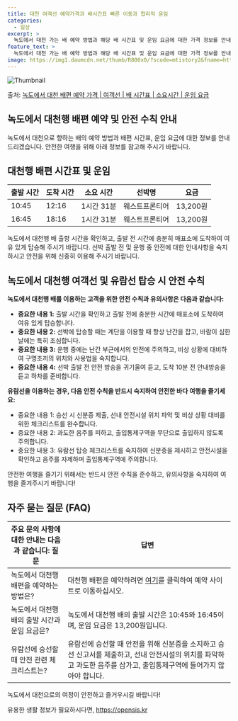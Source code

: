 ```yaml
---
title: 대천 여객선 예약가격과 배시간표 빠른 이동과 합리적 운임
categories:
  - 일상
excerpt: >
  녹도에서 대천 가는 배 예약 방법과 해당 배 시간표 및 운임 요금에 대한 가격 정보를 안내 드리겠습니다. 안전하고 재밋는 대천행 여행을 위해 아래 정보 참고하시기 바랍니다. 대천행 배편 예약하기 👈 클릭녹도에서 대천행 배 시간표출발 시간도착 시간소요 시간선박명요금10:4512:161시간 31분웨스트프론티어13,200원16:4518:161시간 31분웨스트프론티어13,200원대천행 배편 예약하기 👈 클릭녹도에서 대천행 여객선 탑승 시 이용수칙녹도에서 대천행 배를 이용하는 고객을 위한 안전 수칙과 유의사항을 소개합니다. 여객선을 안전하게 이용하기 위해 꼭 숙지해주세요. 중요한 내용 1) 녹도에서 대천행 배 출항 시간을 확인하고, 출발 전 시간에 충분히 매표소에 도착하여 여유 있게 탑승합니다. 중요한 내용 2)..
feature_text: >
  녹도에서 대천 가는 배 예약 방법과 해당 배 시간표 및 운임 요금에 대한 가격 정보를 안내 드리겠습니다. 안전하고 재밋는 대천행 여행을 위해 아래 정보 참고하시기 바랍니다. 대천행 배편 예약하기 👈 클릭녹도에서 대천행 배 시간표출발 시간도착 시간소요 시간선박명요금10:4512:161시간 31분웨스트프론티어13,200원16:4518:161시간 31분웨스트프론티어13,200원대천행 배편 예약하기 👈 클릭녹도에서 대천행 여객선 탑승 시 이용수칙녹도에서 대천행 배를 이용하는 고객을 위한 안전 수칙과 유의사항을 소개합니다. 여객선을 안전하게 이용하기 위해 꼭 숙지해주세요. 중요한 내용 1) 녹도에서 대천행 배 출항 시간을 확인하고, 출발 전 시간에 충분히 매표소에 도착하여 여유 있게 탑승합니다. 중요한 내용 2)..
image: https://img1.daumcdn.net/thumb/R800x0/?scode=mtistory2&fname=https%3A%2F%2Fblog.kakaocdn.net%2Fdn%2FbI1KS1%2FbtsHDMY2B4x%2Fqt2N33iG6LtJFoR0DpCGCK%2Fimg.webp
---
```


![Thumbnail](https://img1.daumcdn.net/thumb/R800x0/?scode=mtistory2&fname=https%3A%2F%2Fblog.kakaocdn.net%2Fdn%2FbI1KS1%2FbtsHDMY2B4x%2Fqt2N33iG6LtJFoR0DpCGCK%2Fimg.webp)

<p>출처: <a href="https://opensis.kr/entry/%EB%85%B9%EB%8F%84%EC%97%90%EC%84%9C-%EB%8C%80%EC%B2%9C-%EB%B0%B0%ED%8E%B8-%EC%98%88%EC%95%BD-%EA%B0%80%EA%B2%A9-%EC%97%AC%EA%B0%9D%EC%84%A0-%EB%B0%B0-%EC%8B%9C%EA%B0%84%ED%91%9C-%EC%86%8C%EC%9A%94%EC%8B%9C%EA%B0%84-%EC%9A%B4%EC%9E%84-%EC%9A%94%EA%B8%88" rel="dofollow">녹도에서 대천 배편 예약 가격 | 여객선 | 배 시간표 | 소요시간 | 운임 요금</a> </p>

## 녹도에서 대천행 배편 예약 및 안전 수칙 안내

녹도에서 대천으로 향하는 배의 예약 방법과 배편 시간표, 운임 요금에 대한 정보를 안내드리겠습니다. 안전한 여행을 위해 아래 정보를 참고해
주시기 바랍니다.

## 대천행 배편 시간표 및 운임

**출발 시간** | **도착 시간** | **소요 시간** | **선박명** | **요금**  
---|---|---|---|---  
10:45 | 12:16 | 1시간 31분 | 웨스트프론티어 | 13,200원  
16:45 | 18:16 | 1시간 31분 | 웨스트프론티어 | 13,200원  
  
녹도에서 대천행 배 출항 시간을 확인하고, 출발 전 시간에 충분히 매표소에 도착하여 여유 있게 탑승해 주시기 바랍니다. 선박 출발 전 및
운행 중 안전에 대한 안내사항을 숙지하시고 안전을 위해 신중히 이용해 주시기 바랍니다.

## 녹도에서 대천행 여객선 및 유람선 탑승 시 안전 수칙

**녹도에서 대천행 배를 이용하는 고객을 위한 안전 수칙과 유의사항은 다음과 같습니다:**

  * **중요한 내용 1:** 출발 시간을 확인하고 출발 전에 충분한 시간에 매표소에 도착하여 여유 있게 탑승합니다.
  * **중요한 내용 2:** 선박에 탑승할 때는 계단을 이용할 때 항상 난간을 잡고, 바람이 심한 날에는 특히 조심합니다.
  * **중요한 내용 3:** 운행 중에는 난간 부근에서의 안전에 주의하고, 비상 상황에 대비하여 구명조끼의 위치와 사용법을 숙지합니다.
  * **중요한 내용 4:** 선박 출발 전 안전 방송을 귀기울여 듣고, 도착 10분 전 안내방송을 듣고 하차를 준비합니다.

**유람선을 이용하는 경우, 다음 안전 수칙을 반드시 숙지하여 안전한 바다 여행을 즐기세요:**

  * 중요한 내용 1: 승선 시 신분증 제출, 선내 안전시설 위치 파악 및 비상 상황 대비를 위한 체크리스트를 완수합니다.
  * 중요한 내용 2: 과도한 음주를 피하고, 출입통제구역을 무단으로 출입하지 않도록 주의합니다.
  * 중요한 내용 3: 유람선 탑승 체크리스트를 숙지하여 신분증을 제시하고 안전시설을 확인하고 음주를 자제하며 출입통제구역에 주의합니다.

안전한 여행을 즐기기 위해서는 반드시 안전 수칙을 준수하고, 유의사항을 숙지하여 여행을 즐겨주시기 바랍니다!

## 자주 묻는 질문 (FAQ)

**주요 문의 사항에 대한 안내는 다음과 같습니다:** **질문** | **답변**  
---|---  
녹도에서 대천행 배편을 예약하는 방법은? | 대천행 배편을 예약하려면 [여기](https://opensis.kr/entry/%EB%85%B9%EB%8F%84%EC%97%90%EC%84%9C-%EB%8C%80%EC%B2%9C-%EB%B0%B0%ED%8E%B8-%EC%98%88%EC%95%BD-%EA%B0%80%EA%B2%A9-%EC%97%AC%EA%B0%9D%EC%84%A0-%EB%B0%B0-%EC%8B%9C%EA%B0%84%ED%91%9C-%EC%86%8C%EC%9A%94%EC%8B%9C%EA%B0%84-%EC%9A%B4%EC%9E%84-%EC%9A%94%EA%B8%88)를 클릭하여 예약 사이트로 이동하십시오.  
녹도에서 대천행 배의 출발 시간과 운임 요금은? | 녹도에서 대천행 배의 출발 시간은 10:45와 16:45이며, 운임 요금은 13,200원입니다.  
유람선에 승선할 때 안전 관련 체크리스트는? | 유람선에 승선할 때 안전을 위해 신분증을 소지하고 승선 신고서를 제출하고, 선내 안전시설의 위치를 파악하고 과도한 음주를 삼가고, 출입통제구역에 들어가지 않아야 합니다.  
  
녹도에서 대천으로의 여정이 안전하고 즐거우시길 바랍니다!

 

유용한 생활 정보가 필요하시다면, <a href="https://opensis.kr" rel="dofollow">https://opensis.kr</a>


